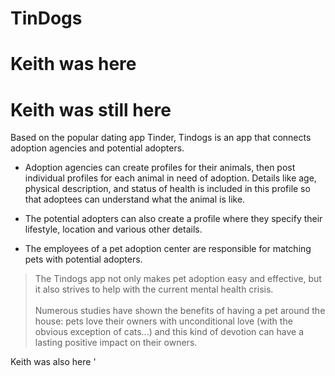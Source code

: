 # TinDogs
# Keith was here
# Keith was still here
Based on the popular dating app Tinder, Tindogs is an app that connects adoption agencies and potential adopters.

- Adoption agencies can create profiles for their animals, then post individual profiles for each animal in need of adoption. Details like age, physical description, and status of health is included in this profile so that adoptees can understand what the animal is like.

- The potential adopters can also create a profile where they specify their lifestyle, location and various other details. 

- The employees of a pet adoption center are responsible for matching pets with potential adopters. 

> The Tindogs app not only makes pet adoption easy and effective, but it also strives to help with the current mental health crisis. <br> <br> Numerous studies have shown the benefits of having a pet around the house: pets love their owners with unconditional love (with the obvious exception of cats...) and this kind of devotion can have a lasting positive impact on their owners.

Keith was also here
'